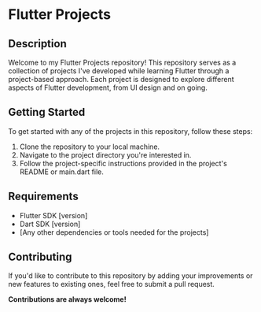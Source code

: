 # Flutter Projects

## Description
Welcome to my Flutter Projects repository! This repository serves as a collection of projects I've developed while learning Flutter through a project-based approach. Each project is designed to explore different aspects of Flutter development, from UI design and on going.


## Getting Started
To get started with any of the projects in this repository, follow these steps:
1. Clone the repository to your local machine.
2. Navigate to the project directory you're interested in.
3. Follow the project-specific instructions provided in the project's README or main.dart file.

## Requirements
- Flutter SDK [version]
- Dart SDK [version]
- [Any other dependencies or tools needed for the projects]

## Contributing
If you'd like to contribute to this repository by adding your improvements or new features to existing ones, feel free to submit a pull request. 

<b>Contributions are always welcome! 


